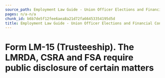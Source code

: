 ```yaml
---
source_path: Employment Law Guide - Union Officer Elections and Financial Controls.md
pages: n/a-n/a
chunk_id: b6b7de5f12fee6aea8a21d72fa66453354195d5d
title: Employment Law Guide - Union Officer Elections and Financial Controls
---
```

# Form LM-15 (Trusteeship). The LMRDA, CSRA and FSA require public disclosure of certain matters
